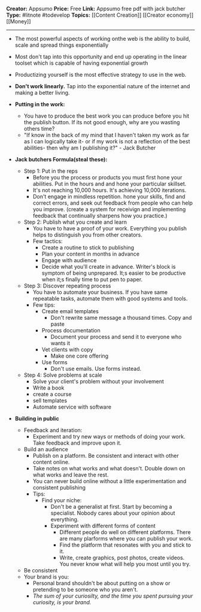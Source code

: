 **Creator:** Appsumo 
**Price:** Free
**Link:** Appsumo free pdf with jack butcher
**Type:** #litnote #todevelop 
**Topics:** [[Content Creation]] [[Creator economy]] [[Money]]

---
- The most powerful aspects of working onthe web  is the ability to build, scale and spread things exponentially
- Most don't tap into this opportunity and end up operating in the linear toolset which is capable of having exponential growth
- Productizing yourself is the most effective strategy to use in the web.
- **Don't work linearly.** Tap into the exponential nature of the internet and making a better living.
- **Putting in the work:**
	- You have to produce the best work you can produce before you hit the publish button. If its not good enough, why are you wasting others time?
	- "If  know in the back of my mind that I haven't taken my work as far as I can logically take it- or if my work is not a reflection of the best abilities- then why am I publishing it?" - Jack Butcher

- **Jack butchers Formula(steal these):**
	- Step 1: Put in the reps
		- Before you the process or products you must first hone your abilities. Put in the hours and and hone your particular skillset. 
		- It's not reaching 10,000 hours. It's achieving 10,000 iterations. 
		- Don't engage in mindless repetition. hone your skills, find and correct errors, and seek out feedback from people who can help you improve. (create a system for receivign and implementing feedback that continually sharpens how you practice.)
	- Step 2: Publish what you create and learn
		- You have to have a proof of your work. Everything you publish helps to distinguish you from other creators. 
		- Few tactics:
			- Create a routine to stick to publishing
			- Plan your content in months in advance
			- Engage with audience
			- Decide what you'll create in advance. Writer's block is symptom of being unprepared. It;s easier to be productive when it;s finally time to put pen to paper.
	- Step 3: Discover repeating process
		- You have to automate your business. If you have same repeatable tasks, automate them with good systems and tools. 
		- Few tips:
			- Create email templates
				- Don't rewrite same message a thousand times. Copy and paste
			- Process documentation
				- Document your process and send it to everyone who wants it
			- Vet clients with copy
				- Make one core offering
			- Use forms
				- Don't use emails. Use forms instead.
	- Step 4: Solve problems at scale
		- Solve your client's problem without your involvement
		- Write a book
		- create a course
		- sell templates
		- Automate service with software

- **Building in public**
	- Feedback and iteration:
		- Experiment and try new ways or methods of doing your work. Take feedback and improve upon it.
	- Build an audience
		- Publish on a platform. Be consistent and interact with other content online. 
		- Take notes on what works and what doesn't. Double down on what works and leave the rest.
		- You can never build online without a little experimentation and consistent publishing
		- Tips:
			- Find your niche:
				- Don't be a generalist at first. Start by becoming a specialist. Nobody cares about your opinion about everything.
				- Experiment with different forms of content
					- Different people do well on different platforms. There are many plarforms where you can publish your work. 
					- Find the platform that resonates with you and stick to it.
					- Write, create graphics, post photos, create videos. You never know what will help you most until you try.
	- Be consistent
	- Your brand is you:
		- Personal brand shouldn't be about putting on a show or pretending to be someone who you aren't.
		- *The sum of your curiosilty, and the time you spent pursuing your curiosity, is your brand.*